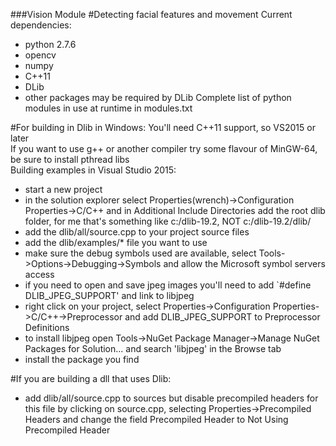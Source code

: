 ###Vision Module
#Detecting facial features and movement
Current dependencies:
* python 2.7.6
 * opencv
 * numpy
* C++11
 * DLib
  * other packages may be required by DLib
Complete list of python modules in use at runtime in modules.txt

#For building in Dlib in Windows:
You'll need C++11 support, so VS2015 or later  
If you want to use g++ or another compiler try some flavour of MinGW-64, be sure to install pthread libs  
Building examples in Visual Studio 2015:
* start a new project
* in the solution explorer select Properties(wrench)->Configuration Properties->C/C++ and in Additional Include Directories add the root dlib folder, for me that's something like c:/dlib-19.2, NOT c:/dlib-19.2/dlib/
* add the dlib/all/source.cpp to your project source files 
* add the dlib/examples/* file you want to use
* make sure the debug symbols used are available, select Tools->Options->Debugging->Symbols and allow the Microsoft symbol servers access
* if you need to open and save jpeg images you'll need to add `#define DLIB_JPEG_SUPPORT' and link to libjpeg
 * right click on your project, select Properties->Configuration Properties->C/C++->Preprocessor and add DLIB_JPEG_SUPPORT to Preprocessor Definitions
 * to install libjpeg open Tools->NuGet Package Manager->Manage NuGet Packages for Solution... and search 'libjpeg' in the Browse tab
 * install the package you find
 
#If you are building a dll that uses Dlib:
* add dlib/all/source.cpp to sources but disable precompiled headers for this file by clicking on source.cpp, selecting Properties->Precompiled Headers and change the field Precompiled Header to Not Using Precompiled Header
